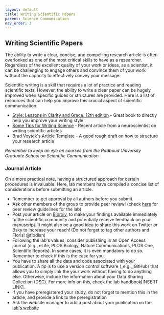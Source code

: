 ```yaml
---
layout: default
title: Writing Scientific Papers
parent: Science Communication
nav_order: 3
---
```


## Writing Scientific Papers
The ability to write a clear, concise, and compelling research article is often overlooked as one of the most critical skills to have as a researcher. Regardless of the excellent quality of your work or ideas, as a scientist, it can be challenging to engage others and convince them of your work without the capacity to effectively convey your message. 

Scientific writing is a skill that requires a lot of practice and reading scientific texts. However, the ability to write a clear paper can be hugely improved when specific guides or structures are provided. Here is a list of resources that can help you improve this crucial aspect of scientific communication:

* [Style: Lessons in Clarity and Grace, 12th edition](https://www.pearson.com/en-us/subject-catalog/p/style-lessons-in-clarity-and-grace/P200000008731/9780134080413) - Great book to directly help you improve your writing style
* [Some Tips for Writing Science](https://www.eneuro.org/content/9/6/ENEURO.0497-22.2022) - Recent article from a neuroscientist on writing scientific articles
* [Brad Voytek's Article Template](https://docs.google.com/document/d/1FSnPuniOpfscQxV5z012j4akxmKhzP3r70HvKBtB5FE/edit) - A good rough draft on how to structure your research article

_Remember to keep an eye on courses from the Radboud University Graduate School on Scientific Communication_

### Journal Article 
On a more practical note, having a structured approach for certain procedures is invaluable. Here, lab members have compiled a concise list of considerations before submitting an article.

* Remember to get approval by all authors before you submit.
* Ask other members of the group to provide peer review! (check [here](./peer_review_guidelines.md) for peer review guidelines for the lab)
* Post your article on [Biorxiv](https://www.biorxiv.org/), to make your findings available immediately to the scientific community and potentially receive feedback on your manuscript. It might also be a good idea to share this work on Twitter or Bsky to increase your reach! (Do not forget to tag other authors and Floris! @flodlan)
* Following the lab's values, consider publishing in an Open Access journal (_e.g._, eLife, PLOS Biology, Nature Communications, PLOS One, Scientific Reports). In some cases, it is even mandatory to do so. Remember to check if this is the case for you.
* You have to share all the data and code associated with your publication. A _tip_ is to use a version control software (_e.g.,_GitHub) that allows you to simply link the your work without having to do anything else. Otherwise, include the information about your Data Sharing Collection (DSC). For more info on this, check the lab handbook[INSERT LINK].
* If you have preregistered your study, do not forget to mention this in the article, and provide a link to the preregistration
* Ask the website manager to add a post about your publication on the [lab's website](https://www.predictivebrainlab.com/home)
